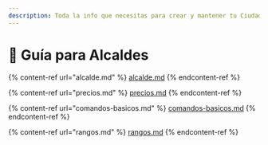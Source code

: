 ```yaml
---
description: Toda la info que necesitas para crear y mantener tu Ciudad.
---
```


# 🤴 Guía para Alcaldes

{% content-ref url="alcalde.md" %}
[alcalde.md](alcalde.md)
{% endcontent-ref %}

{% content-ref url="precios.md" %}
[precios.md](precios.md)
{% endcontent-ref %}

{% content-ref url="comandos-basicos.md" %}
[comandos-basicos.md](comandos-basicos.md)
{% endcontent-ref %}

{% content-ref url="rangos.md" %}
[rangos.md](rangos.md)
{% endcontent-ref %}
